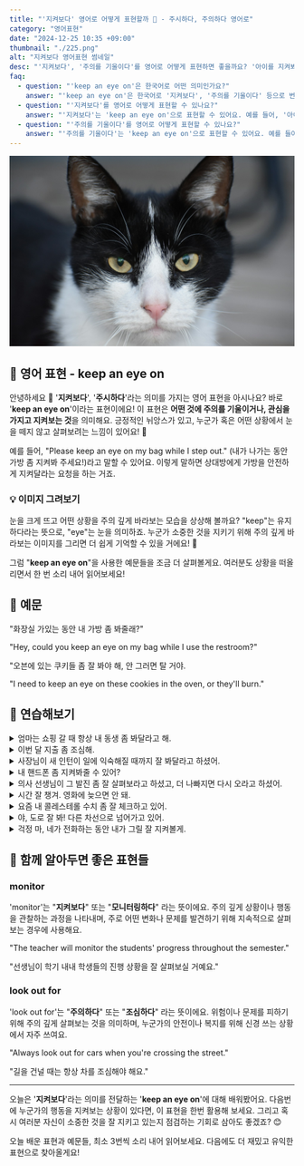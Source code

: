 ```yaml
---
title: "'지켜보다' 영어로 어떻게 표현할까 👀 - 주시하다, 주의하다 영어로"
category: "영어표현"
date: "2024-12-25 10:35 +09:00"
thumbnail: "./225.png"
alt: "지켜보다 영어표현 썸네일"
desc: "'지켜보다', '주의를 기울이다'를 영어로 어떻게 표현하면 좋을까요? '아이를 지켜봐야 해', '이 프로젝트에 주의를 기울여야 해'는 영어로 어떻게 표현할 수 있을까요? 이러한 표현을 영어로 표현하는 법을 배워봅시다. 다양한 예문을 통해서 연습하고 본인의 표현으로 만들어 보세요."
faq:
  - question: "'keep an eye on'은 한국어로 어떤 의미인가요?"
    answer: "'keep an eye on'은 한국어로 '지켜보다', '주의를 기울이다' 등으로 번역될 수 있어요."
  - question: "'지켜보다'를 영어로 어떻게 표현할 수 있나요?"
    answer: "'지켜보다'는 'keep an eye on'으로 표현할 수 있어요. 예를 들어, '아이를 지켜봐야 해'는 'I need to keep an eye on the kids'로 말할 수 있어요."
  - question: "'주의를 기울이다'를 영어로 어떻게 표현할 수 있나요?"
    answer: "'주의를 기울이다'는 'keep an eye on'으로 표현할 수 있어요. 예를 들어, '이 프로젝트에 주의를 기울여야 해'는 'We need to keep an eye on this project'로 말할 수 있어요."
---
```


![](./225-1.jpg)

## 🌟 영어 표현 - keep an eye on

안녕하세요 👋 '**지켜보다**', '**주시하다**'라는 의미를 가지는 영어 표현을 아시나요? 바로 '**keep an eye on**'이라는 표현이에요! 이 표현은 **어떤 것에 주의를 기울이거나, 관심을 가지고 지켜보는 것**을 의미해요. 긍정적인 뉘앙스가 있고, 누군가 혹은 어떤 상황에서 눈을 떼지 않고 살펴보려는 느낌이 있어요! 👀

예를 들어, "Please keep an eye on my bag while I step out." (내가 나가는 동안 가방 좀 지켜봐 주세요!)라고 말할 수 있어요. 이렇게 말하면 상대방에게 가방을 안전하게 지켜달라는 요청을 하는 거죠.

<ins class="adsbygoogle"
     style="display:block"
     data-ad-client="ca-pub-1465612013356152"
     data-ad-slot="2106896038"
     data-ad-format="auto"
     data-full-width-responsive="true"></ins>

<script>
     (adsbygoogle = window.adsbygoogle || []).push({});
</script>

### 💡 이미지 그려보기

눈을 크게 뜨고 어떤 상황을 주의 깊게 바라보는 모습을 상상해 볼까요? "keep"는 유지하다라는 뜻으로, "eye"는 눈을 의미하죠. 누군가 소중한 것을 지키기 위해 주의 깊게 바라보는 이미지를 그리면 더 쉽게 기억할 수 있을 거에요! 🌟

그럼 "**keep an eye on**"을 사용한 예문들을 조금 더 살펴볼게요. 여러분도 상황을 떠올리면서 한 번 소리 내어 읽어보세요!

## 📖 예문

"화장실 가있는 동안 내 가방 좀 봐줄래?"

"Hey, could you keep an eye on my bag while I use the restroom?"

"오븐에 있는 쿠키들 좀 잘 봐야 해, 안 그러면 탈 거야.

"I need to keep an eye on these cookies in the oven, or they'll burn."

## 💬 연습해보기

<details>
<summary>엄마는 쇼핑 갈 때 항상 내 동생 좀 봐달라고 해.</summary>
<span>My mom always asks me to keep an eye on my little brother when she goes shopping.</span>
</details>

<details>
<summary>이번 달 지출 좀 조심해.</summary>
<span>Just keep an eye on your spending this month.</span>
</details>

<details>
<summary>사장님이 새 인턴이 일에 익숙해질 때까지 잘 봐달라고 하셨어.</summary>
<span>The boss told me to keep an eye on the new intern until she <a href="/blog/in-english/020.get-the-hang-of-it/">gets the hang of</a> things.</span>
</details>

<details>
<summary>내 핸드폰 좀 지켜봐줄 수 있어?</summary>
<span>Can you keep an eye on my phone?</span>
</details>

<details>
<summary>의사 선생님이 그 발진 좀 잘 살펴보라고 하셨고, 더 나빠지면 다시 오라고 하셨어.</summary>
<span>The doctor said to keep an eye on that rash and come back if it gets worse.</span>
</details>

<details>
<summary>시간 잘 챙겨. 영화에 늦으면 안 돼.</summary>
<span>Make sure to keep an eye on the time. We can't be late for the movie.</span>
</details>

<details>
<summary>요즘 내 콜레스테롤 수치 좀 잘 체크하고 있어.</summary>
<span>I'm trying to keep an eye on my cholesterol levels these days.</span>
</details>

<details>
<summary>야, 도로 잘 봐! 다른 차선으로 넘어가고 있어.</summary>
<span>Hey, keep an eye on the road! You're drifting into the other lane.</span>
</details>

<details>
<summary>걱정 마, 네가 전화하는 동안 내가 그릴 잘 지켜볼게.</summary>
<span>Don't worry, I'll keep an eye on the grill while you take that call.</span>
</details>

## 🤝 함께 알아두면 좋은 표현들

### monitor

'monitor'는 "**지켜보다**" 또는 "**모니터링하다**" 라는 뜻이에요. 주의 깊게 상황이나 행동을 관찰하는 과정을 나타내며, 주로 어떤 변화나 문제를 발견하기 위해 지속적으로 살펴보는 경우에 사용해요.

"The teacher will monitor the students' progress throughout the semester."

"선생님이 학기 내내 학생들의 진행 상황을 잘 살펴보실 거예요."

### look out for

'look out for'는 "**주의하다**" 또는 "**조심하다**" 라는 뜻이에요. 위험이나 문제를 피하기 위해 주의 깊게 살펴보는 것을 의미하며, 누군가의 안전이나 복지를 위해 신경 쓰는 상황에서 자주 쓰여요.

"Always look out for cars when you're crossing the street."

"길을 건널 때는 항상 차를 조심해야 해요."

---

오늘은 '**지켜보다**'라는 의미를 전달하는 '**keep an eye on**'에 대해 배워봤어요. 다음번에 누군가의 행동을 지켜보는 상황이 있다면, 이 표현을 한번 활용해 보세요. 그리고 혹시 여러분 자신이 소중한 것을 잘 지키고 있는지 점검하는 기회로 삼아도 좋겠죠? 😊

오늘 배운 표현과 예문들, 최소 3번씩 소리 내어 읽어보세요. 다음에도 더 재밌고 유익한 표현으로 찾아올게요!

